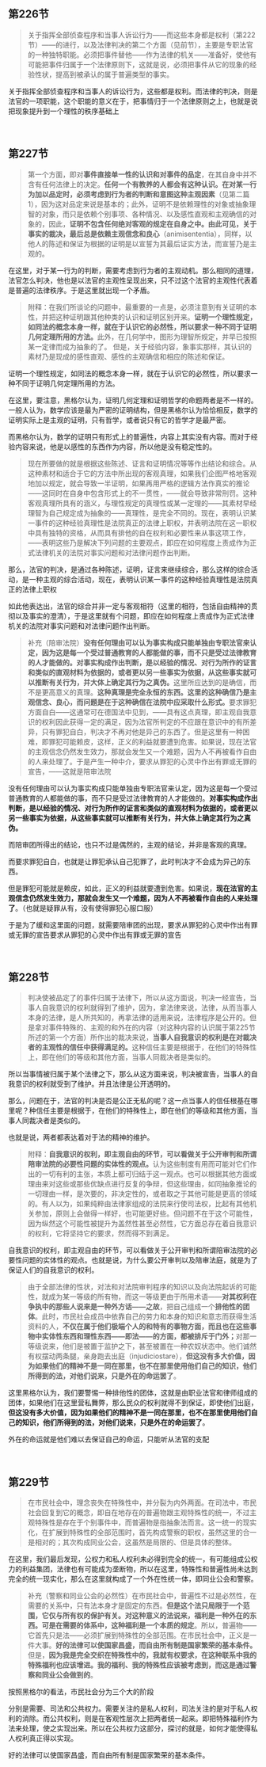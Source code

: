 <h2>第226节</h2><blockquote data-pid="bgKD9bYP">  关于指挥全部侦查程序和当事人诉讼行为——而这些本身都是权利（第222节）——的进行，以及法律判决的第二个方面（见前节），主要是专职法官的一种独特职能。必须把事件替他——作为法律的机关——准备好，使他有可能把事件归属于一个法律原则下，这就是说，必须把事件从它的现象的经验性状，提高到被承认的属于普遍类型的事实。</blockquote><p data-pid="-naZmcBQ">关于指挥全部侦查程序和当事人的诉讼行为，这些都是权利。而法律的判决，则是法官的一项职能，这个职能的意义在于，把事情归于一个法律原则之上，也就是说把现象提升到一个理性的秩序基础上</p><p><br></p><h2>第227节</h2><blockquote data-pid="nYgjrN17">   第一个方面，即对<b>事件直接单一性的认识和对事件的品定</b>，在其自身中并不含有任何法律上的决定。<b>任何一个有教养的人都会有这种认识。在对某一行为加以品定时，必须考虑到行为者的判断和意图这种主观因素</b>（见第二篇1），因为这对品定来说是基本的；此外，证明不是依赖理性的对象或抽象理智的对象，而只是依赖个别事项、各种情况、以及感性直观和主观确信的对象的，因此，<b>证明不包含任何绝对客观的规定在自身之中。由此可见，关于事实的裁决，最后总是依赖主观信念和良心</b>（animisententia），同样，以他人的陈述和保证为根据的证明是以宣誓为其最后证实方法，而宣誓乃是主观的。</blockquote><p data-pid="L1geqBOW">在这里，对于某一行为的判断，需要考虑到行为者的主观动机。那么相同的道理，法官怎么判决，他也是以法官的主观性呈现出来，只不过这个法官的主观性代表着是普遍的法律秩序。于是这里就出现一个矛盾。</p><blockquote data-pid="lQwCaXjb">  附释：在我们所谈论的问题中，最重要的一点是，必须注意到有关证明的本性，并把这种证明跟其他种类的认识和证明区别开来。<b>证明一个理性规定，如同法的概念本身一样，就在于认识它的必然性，所以要求一种不同于证明几何定理所用的方法。</b>此外，在几何学中，图形为理智所规定，并早已按照某一定律而成为抽象的了。  但是，关于经验内容，象事实那样，其认识的素材乃是现成的感性直观、感性的主观确信和相应的陈述和保证。</blockquote><p data-pid="6JySxImS">证明一个理性规定，如同法的概念本身一样，就在于认识它的必然性，所以要求一种不同于证明几何定理所用的方法。</p><p data-pid="_faizZNz">在这里，要注意，黑格尔认为，证明几何定理和证明哲学的命题两者是不一样的。一般人认为，数学应该是最为严密的证明结构，但是黑格尔认为恰恰相反，数学的证明实际上是主观的证明，只有哲学，或者说只有它的哲学才是最严密。</p><p data-pid="RNXE_tPB">而黑格尔认为，数学的证明只有形式上的普遍性，内容上其实没有内容。而对于经验内容来说，他是以感性的东西作为内容，所以他是没有稳定性的。</p><blockquote data-pid="O5GQ7Fbz">    现在所要做的就是根据这些陈述、证言和证明情况等等作出结论和综合。从这种素材和适合于它的方法中所出现的客观真理，如果我们企图严格地客观地加以规定，就会导致一半证明，如果再用严格的逻辑方法作真实的推论——这同时在自身中包含形式上的不一贯性，——就会导致非常刑罚。这种客观真理所具有的涵义，与理性规定的真理性或某一定理的——其素材早经理智为自己规定成为抽象的——真理性，是完全不同的。现在，表明认识某一事件的这种经验真理性是法院真正的法律上职权，并表明法院在这一职权中具有独特的资格，从而具有排他的自在权利和必要性来从事这项工作，——表明这些乃是解决下列问题的主要观点，即应在如何程度上责成作为正式法律机关的法院对事实问题和对法律问题作出判断。</blockquote><p data-pid="53aKDo-h">那么，法官的判决，是通过各种陈述，证明，证言来继续综合，那么这样的综合活动，是一种主观的综合活动，现在，表明认识某一事件的这种经验真理性是法院真正的法律上职权</p><p data-pid="CfjmYSrV">如此他表达出，法官的综合并非一定与客观相符（这里的相符，包括自由精神的贯彻以及事实的澄清），于是这里就有个问题，即应在如何程度上责成作为正式法律机关的法院对事实问题和对法律问题作出判断。</p><blockquote data-pid="QVxdJQ9q">  补充（陪审法院）<b>没有任何理由可以认为事实构成只能单独由专职法官来认定，因为这是每一个受过普通教育的人都能做的事，而不只是受过法律教育的人才能做的。对事实构成作出判断，是以经验的情况、对行为所作的证言和类似的直观材料为依据的，或者更以另一些事实为依据，从这些事实就可以推断有关行为，并大体上确定其行为之真伪。</b>这里所应达到的是确信，而不是更高意义的真理。<b>这种真理是完全永恒的东西。这里的这种确信乃是主观信念、良心，而问题是在于这种确信在法院中应采取什么形式。</b>要求罪犯方面自白——这通常可在德国法中见到，——具有这点真理，即主观自我意识的权利因此获得一定的满足，因为法官所判定的不应跟在意识中的有所差异，只有罪犯自白，判决才不再对他是异己的东西了。但是这里有一种困难，即罪犯可能赖皮，这样，正义的利益就要遭到危害。如果说，现在法官的主观信念仍然发生效力，那就会发生又一个难题，因为人不再被看作自由的人来处理了。于是产生一种中介，要求从罪犯的心灵中作出有罪或无罪的宣告，——这就是陪审法院</blockquote><p data-pid="NZOjkg6e">没有任何理由可以认为事实构成只能单独由专职法官来认定，因为这是每一个受过普通教育的人都能做的事，而不只是受过法律教育的人才能做的。<b>对事实构成作出判断，是以经验的情况、对行为所作的证言和类似的直观材料为依据的，或者更以另一些事实为依据，从这些事实就可以推断有关行为，并大体上确定其行为之真伪。</b></p><p data-pid="qsfVHRJ8">而陪审团所得出的结论，也只不过是偶然的，主观的结论，并非是客观的真理。</p><p data-pid="8sTYrdIg">而要求罪犯自白，也就是让罪犯承认自己犯罪了，此时判决才不会成为异己的东西。</p><p data-pid="O1xf2-Zx">但是罪犯可能就是赖皮，如此，正义的利益就要遭到危害。如果说，<b>现在法官的主观信念仍然发生效力，那就会发生又一个难题，因为人不再被看作自由的人来处理了</b>。（也就是疑罪从有，没有使得罪犯心服口服）</p><p data-pid="uU9HYjUt">于是为了缓和这里面的问题，就需要陪审团的出现，要求从罪犯的心灵中作出有罪或无罪的宣告要求从罪犯的心灵中作出有罪或无罪的宣告</p><p><br></p><h2>第228节</h2><blockquote data-pid="2T5Pxb5-">   判决使被品定了的事件归属于法律下，所以从这方面说，判决一经宣告，当事人自我意识的权利就得到了维护，因为，拿法律来说，法律，从而当事人本身的法律，是人所共知的，再拿法律的适用来说，法律程序是公开的。但是拿对事件特殊的、主观的和外在的内容（对这种内容的认识属于第225节所述的第一个方面）所作出的裁决来说，<b>当事人自我意识的权利是在对裁决者的主观性的信任中获得满足的。</b>这种信任主要是根据于，在他们的特殊性上，即在他们的等级和其他方面，当事人同裁决者是类似的。</blockquote><p data-pid="5dd-fgQg">所以当事情被归属于某个法律之下，那么从这方面来说，判决被宣告，当事人的自我意识的权利就受到了维护。并且法律是公开透明的。</p><p data-pid="t6Lk4H-h">那么，问题在于，法官的判决是否是公正无私的呢？这一点当事人的信任根基在哪里呢？种信任主要是根据于，在他们的特殊性上，即在他们的等级和其他方面，当事人同裁决者是类似的。</p><p data-pid="Mlz4TNJ8">也就是说，两者都表达着对于法的精神的维护。</p><blockquote data-pid="Cnkdmqbo">附释：<b>自我意识的权利，即主观自由的环节，可以看做关于公开审判和所谓陪审法院的必要性问题的实体性的观点。</b>认为这些制度有用而可能对它们作出的一切有利的主张，本质上都可归结于这一观点。也可以根据其他方面或理由来对这些或那些优缺点进行反复的争辩，但这些理由，如同抽象推论的一切理由一样，是次要的，非决定性的，或者取之于其他可能是更高的领域的。有人以为，如果纯粹由法律家组成的法院来行使司法权，比起有其他机关参加，原则上会做得一样好，也可能更好些。但问题不在于这个可能性，因为纵然这个可能性被提升为盖然性甚至必然性，它方面总存在着自我意识的权利，它将坚持它的要求，然而得不到满足。</blockquote><p data-pid="9WHyE5U3">自我意识的权利，即主观自由的环节，可以看做关于公开审判和所谓陪审法院的必要性问题的实体性的观点。也就是说，为什么要公开审判以及陪审法庭，就是为了保证人们的自我意识的权利。</p><blockquote data-pid="BasR_cF5">  由于全部法律的性状，对法和对法院审判程序的知识以及向法院起诉的可能性，就成为某一等级的所有物，而这一等级更由于所用术语——<b>对其权利在争执中的那些人说来是一种外方话——之故</b>，把自己组成一个<b>排他性的团体</b>。此时，市民社会成员中依靠自己的劳力和本身的知识和意志而获得生活资料的人，<b>不仅在属于他们极端个人的和特有的事物方面，而且也在这些事物中实体性东西和理性东西——即法——的方面，都被排斥于门外；</b>对那一等级说来，他们是被置于监护之下，甚至被置在一种农奴状态中。他们诚然有权摆动两条腿，亲身跑去出庭（injudiciostare），<b>但这没有多大价值，因为如果他们的精神不是一同在那里，也不在那里使用他们自己的知识，他们所得到的法，对他们说来，只是外在的命运罢了</b>。</blockquote><p data-pid="kEQf454h">这里黑格尔认为，我们要警惕一种排他性的团体，这就是由职业法官和律师组成的团体，如果他们在这里营私舞弊，那么民众的权利就得不到保证，即使他们出庭，<b>但这没有多大价值，因为如果他们的精神不是一同在那里，也不在那里使用他们自己的知识，他们所得到的法，对他们说来，只是外在的命运罢了</b>。</p><p data-pid="EuN_1MgA">外在的命运就是他们难以去保证自己的命运，只能听从法官的支配</p><p><br></p><h2>第229节</h2><blockquote data-pid="L6pg5GKX">  在市民社会中，理念丧失在特殊性中，并分裂为内外两面。在司法中，市民社会回复到它的概念，即自在地存在的普遍物跟主观特殊性的统一，不过主观特殊性是存在于个别事件中，而普遍物是指抽象法而言。这一统一的现实化，在扩展到特殊性的全部范围时，首先构成警察的职权，虽然这里的合一是相对的；其次构成同业公会，这虽然是局限的、但是具体的整体。</blockquote><p data-pid="f5jva2dO">在这里，我们最后发现，公权力和私人权利未必得到完全的统一，有可能组成公权力的利益集团，法律也有可能成为垄断物，所以在这里，特殊性和普遍性尚未达到完全的统一现实化，那么在这里就构成了一个外在性统一体，即同业公会和警察。</p><blockquote data-pid="7bmsAbxT">    补充（警察和同业公会的必然性）在市民社会中，普遍性不过是必然性，在需要的关系中，只有法本身才是固定的东西。<b>但是这个法只局限于一个范围，它仅与所有权的保护有关。对这种意义的法说来，福利是一种外在的东西。可是在需要的体系中，这种福利是一个本质的规定</b>。所以，普遍物——它首先只是法——必须扩展到特殊性的全部范围。在市民社会中，正义是一件大事。<b>好的法律可以使国家昌盛，而自由所有制是国家繁荣的基本条件。</b><br>    但是，<b>因为我是完全交织在特殊性中的，我就有权要求，在这种联系中我的特殊福利也应该增进。我的福利、我的特殊性应该被考虑到，而这是通过警察和同业公会做到的</b>。</blockquote><p data-pid="ax_mPbZJ">按照黑格尔的看法，市民社会分为三个大的阶段</p><p data-pid="cLDP1CH0">分别是需要、司法和公共权力。需要关注的是私人权利，司法关注的是对于私人权利的消除。而公共权利，则是在客观性层次上把两者统一起来。即把特殊福利作为法来处理，使之实现出来。所以在公共权力这部分，探讨的就是，如何才能使得私人权利真正得以实现。</p><p data-pid="6AbBFldU">好的法律可以使国家昌盛，而自由所有制是国家繁荣的基本条件。</p><p></p>